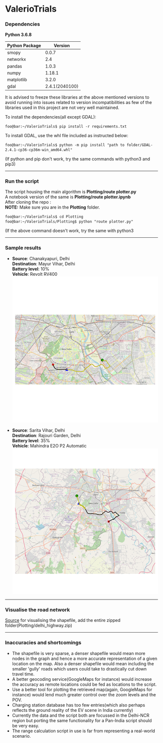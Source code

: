 # ValerioTrials


### Dependencies ###
**Python 3.6.8**<br>

| Python Package | Version |
| ------- | ------- |
| smopy | 0.0.7 |
| networkx | 2.4 |
| pandas | 1.0.3 |
| numpy | 1.18.1 |
| matplotlib | 3.2.0 |
| gdal | 2.4.1(2040100) |

It is advised to freeze these libraries at the above mentioned versions to avoid running into issues related to version incompatibilities as few of the libraries used in this project are not very well maintained.<br>

To install the dependencies(all except GDAL):
```console
foo@bar:~/ValerioTrials$ pip install -r requirements.txt
```

To install GDAL, use the whl file included as instructed below:
```console
foo@bar:~/ValerioTrials$ python -m pip install "path to folder/GDAL-2.4.1-cp36-cp36m-win_amd64.whl"
```
(If python and pip don't work, try the same commands with python3 and pip3)

--------------------------------------------------------------------------------------------------------------------------------------------------------------------------------------

### Run the script ###
The script housing the main algorithm is **Plotting/route plotter.py**<br>
A notebook version of the same is **Plotting/route plotter.ipynb**<br>
After cloning the repo :<br>
**NOTE:** Make sure you are in the **Plotting** folder.<br>

```console
foo@bar:~/ValerioTrials$ cd Plotting
foo@bar:~/ValerioTrials/Plotting$ python "route plotter.py"
```
(If the above command doesn't work, try the same with python3

--------------------------------------------------------------------------------------------------------------------------------------------------------------------------------------

### Sample results ###
* **Source**: Chanakyapuri, Delhi<br>
   **Destination**: Mayur Vihar, Delhi<br>
   **Battery level**: 10%<br>
   **Vehicle**: Revolt RV400<br>
   ![example 1](https://github.com/Utkarsh87/ValerioTrials/blob/master/Plotting/images/10%25_7.png)
   
* **Source**: Sarita Vihar, Delhi<br>
   **Destination**: Rajouri Garden, Delhi<br>
   **Battery level**: 35%<br>
   **Vehicle**: Mahindra E2O P2 Automatic<br>
   ![example 2](https://github.com/Utkarsh87/ValerioTrials/blob/master/Plotting/images/SV-RG%2035%25_5.png) 

--------------------------------------------------------------------------------------------------------------------------------------------------------------------------------------

### Visualise the road network ###
[Source](https://mapshaper.org/) for visualising the shapefile, add the entire zipped folder(Plotting/delhi_highway.zip)<br>

--------------------------------------------------------------------------------------------------------------------------------------------------------------------------------------

### Inaccuracies and shortcomings ###

* The shapefile is very sparse, a denser shapefile would mean more nodes in the graph and hence a more accurate representation of a given location on the map. Also a denser shapefile would mean including the smaller 'gully' roads which users could take to drastically cut down travel time.
* A better geocoding service(GoogleMaps for instance) would increase the accuracy as remote locations could be fed as locations to the script.
* Use a better tool for plotting the retrieved map(again, GoogleMaps for instance) would lend much greater control over the zoom levels and the POV.
* Charging station database has too few entries(which also perhaps reflects the ground reality of the EV scene in India currently)
* Currently the data and the script both are focussed in the Delhi-NCR region but porting the same functionality for a Pan-India script should be very easy.
* The range calculation script in use is far from representing a real-world scenario.
